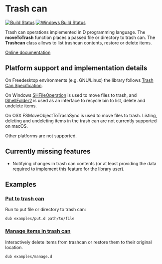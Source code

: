 # Trash can
[![Build Status](https://github.com/FreeSlave/trashcan/actions/workflows/ci.yml/badge.svg)](https://github.com/FreeSlave/trashcan/actions/workflows/ci.yml)
[![Windows Build Status](https://ci.appveyor.com/api/projects/status/github/FreeSlave/trashcan?branch=master&svg=true)](https://ci.appveyor.com/project/FreeSlave/trashcan)

Trash can operations implemented in D programming language.
The **moveToTrash** function places a passed file or directory to trash can. The **Trashcan** class allows to list trashcan contents, restore or delete items.

[Online documentation](https://freeslave.github.io/trashcan/trashcan.html)

## Platform support and implementation details

On Freedesktop environments (e.g. GNU/Linux) the library follows [Trash Can Specification](https://www.freedesktop.org/wiki/Specifications/trash-spec/).

On Windows [SHFileOperation](https://docs.microsoft.com/en-us/windows/win32/api/shellapi/nf-shellapi-shfileoperationw) is used to move files to trash, and [IShellFolder2](https://docs.microsoft.com/en-us/windows/win32/api/shobjidl_core/nn-shobjidl_core-ishellfolder2) is used as an interface to recycle bin to list, delete and undelete items.

On OSX FSMoveObjectToTrashSync is used to move files to trash. Listing, deleting and undeleting items in the trash can are not currently supported on macOS.

Other platforms are not supported.

## Currently missing features

* Notifying changes in trash can contents (or at least providing the data required to implement this feature for the library user).

## Examples

### [Put to trash can](examples/put.d)

Run to put file or directory to trash can:

    dub examples/put.d path/to/file

### [Manage items in trash can](examples/manage.d)

Interactively delete items from trashcan or restore them to their original location.

    dub examples/manage.d
